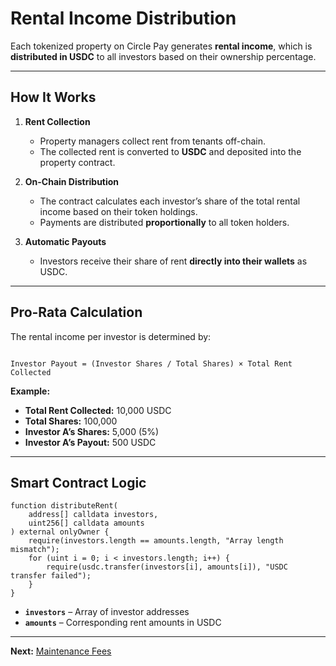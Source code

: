 # Rental Income Distribution

Each tokenized property on Circle Pay generates **rental income**, which is **distributed in USDC** to all investors based on their ownership percentage.

---

## How It Works

1. **Rent Collection**

   - Property managers collect rent from tenants off-chain.
   - The collected rent is converted to **USDC** and deposited into the property contract.

2. **On-Chain Distribution**

   - The contract calculates each investor’s share of the total rental income based on their token holdings.
   - Payments are distributed **proportionally** to all token holders.

3. **Automatic Payouts**
   - Investors receive their share of rent **directly into their wallets** as USDC.

---

## Pro-Rata Calculation

The rental income per investor is determined by:

```

Investor Payout = (Investor Shares / Total Shares) × Total Rent Collected

```

**Example:**

- **Total Rent Collected:** 10,000 USDC
- **Total Shares:** 100,000
- **Investor A’s Shares:** 5,000 (5%)
- **Investor A’s Payout:** 500 USDC

---

## Smart Contract Logic

```solidity
function distributeRent(
    address[] calldata investors,
    uint256[] calldata amounts
) external onlyOwner {
    require(investors.length == amounts.length, "Array length mismatch");
    for (uint i = 0; i < investors.length; i++) {
        require(usdc.transfer(investors[i], amounts[i]), "USDC transfer failed");
    }
}
```

- **`investors`** – Array of investor addresses
- **`amounts`** – Corresponding rent amounts in USDC

---

**Next:** [Maintenance Fees](maintenance_fees.md)
